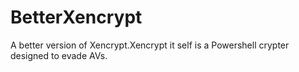 # BetterXencrypt
A better version of Xencrypt.Xencrypt it self is a Powershell crypter designed to evade AVs.
